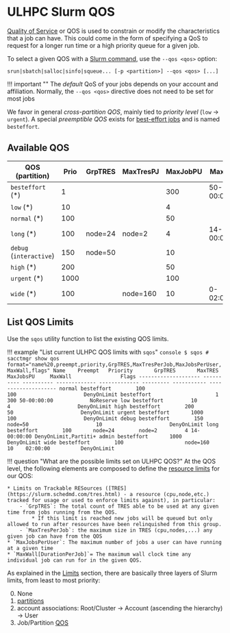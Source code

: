 # ULHPC Slurm QOS

[Quality of Service](https://slurm.schedmd.com/qos.html) or QOS is used to
constrain or modify the characteristics that a job can have.
This could come in the form of specifying a QoS to request for a longer run time
or a high priority queue for a given job.

To select a given QOS with a [Slurm command](commands.md), use the `--qos <qos>` option:

```
srun|sbatch|salloc|sinfo|squeue... [-p <partition>] --qos <qos> [...]
```

!!! important ""
    The _default_ QoS of your jobs depends on your account and affiliation.
    Normally, the `--qos <qos>` directive does not need to be set for most jobs

We favor in general _cross-partition QOS_, mainly tied to _priority level_
(`low` $\rightarrow$ `urgent`).
A special _preemptible QOS_ exists for [best-effort
jobs](../jobs/best-effort.md) and is named `besteffort`.


## Available QOS

<!--qos-start-->

| QOS          (partition)       | Prio | GrpTRES | MaxTresPJ | MaxJobPU | MaxWall     |
|--------------------------------|------|---------|-----------|----------|-------------|
| `besteffort`  (\*)             | 1    |         |           | 300      | 50-00:00:00 |
| `low`         (\*)             | 10   |         |           | 4        |             |
| `normal`      (\*)             | 100  |         |           | 50       |             |
| `long`        (\*)             | 100  | node=24 | node=2    | 4        | 14-00:00:00 |
| `debug`       (`interactive`)  | 150  | node=50 |           | 10       |             |
| `high`        (\*)             | 200  |         |           | 50       |             |
| `urgent`      (\*)             | 1000 |         |           | 100      |             |
| `wide`        (\*)             | 100  |         | node=160  | 10       | 0-02:00:00  |

<!--qos-end-->

## List QOS Limits

<!--limits-start-->

Use the `sqos` utility function to list the existing QOS limits.

!!! example "List current ULHPC QOS limits with `sqos`"
    ```console
    $ sqos
    # sacctmgr show qos  format="name%20,preempt,priority,GrpTRES,MaxTresPerJob,MaxJobsPerUser,MaxWall,flags"
                    Name    Preempt   Priority       GrpTRES       MaxTRES MaxJobsPU     MaxWall                Flags
    -------------------- ---------- ---------- ------------- ------------- --------- ----------- --------------------
                  normal besteffort        100                                   100                      DenyOnLimit
              besteffort                     1                                   300 50-00:00:00            NoReserve
                     low besteffort         10                                     4                      DenyOnLimit
                    high besteffort        200                                    50                      DenyOnLimit
                  urgent besteffort       1000                                   100                      DenyOnLimit
                   debug besteffort        150       node=50                      10                      DenyOnLimit
                    long besteffort        100       node=24        node=2         4 14-00:00:00 DenyOnLimit,Partiti+
                   admin besteffort       1000                                                            DenyOnLimit
                    wide besteffort        100                    node=160        10    02:00:00          DenyOnLimit
    ```

<!--limits-end-->

!!! question "What are the possible limits set on ULHPC QOS?"
    At the QOS level, the following elements are composed to define the [resource limits](https://slurm.schedmd.com/resource_limits.html) for our QOS:

    * Limits on Trackable RESources ([TRES](https://slurm.schedmd.com/tres.html) - a resource (cpu,node,etc.) tracked for usage or used to enforce limits against), in particular:
        - `GrpTRES`: The total count of TRES able to be used at any given time from jobs running from the QOS.
            * If this limit is reached new jobs will be queued but only allowed to run after resources have been relinquished from this group.
        - `MaxTresPerJob`: the maximum size in TRES (cpu,nodes,...) any given job can have from the QOS
    * `MaxJobsPerUser`: The maximum number of jobs a user can have running at a given time
    * `MaxWall[DurationPerJob]`= The maximum wall clock time any individual job can run for in the given QOS.

As explained in the [Limits](../jobs/limits.md) section, there are basically three layers of Slurm limits, from least to most priority:

0. None
1. [partitions](partitions.md)
2. account associations: Root/Cluster -> Account (ascending the hierarchy) -> User
3. Job/Partition [QOS](#)
